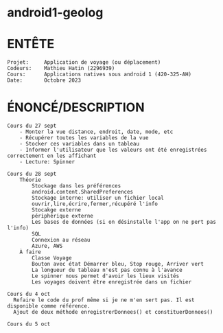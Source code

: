 # android1-geolog

# ENTÊTE

    Projet: 	Application de voyage (ou déplacement)
    Codeurs:	Mathieu Hatin (2296939)
    Cours: 		Applications natives sous android 1 (420-325-AH)
	Date:		Octobre 2023

# ÉNONCÉ/DESCRIPTION

    Cours du 27 sept
        - Monter la vue distance, endroit, date, mode, etc
        - Récupérer toutes les variables de la vue
        - Stocker ces variables dans un tableau
        - Informer l'utilisateur que les valeurs ont été enregistrées correctement en les affichant
        - Lecture: Spinner
    
    Cours du 28 sept
        Théorie
            Stockage dans les préférences
            android.content.SharedPreferences
            Stockage interne: utiliser un fichier local
            ouvrir,lire,écrire,fermer,récupéré l'info
            Stocakge externe
            périphérique externe
            Les bases de données (si on désinstalle l'app on ne pert pas l'info)
            SQL
            Connexion au réseau
            Azure, AWS
        À faire
            Classe Voyage
            Bouton avec état Démarrer bleu, Stop rouge, Arriver vert
            La longueur du tableau n'est pas connu à l'avance
            Le spinner nous permet d'avoir les lieux visités
            Les voyages doivent être enregistrée dans un fichier

    Cours du 4 oct
      Refaire le code du prof même si je ne m'en sert pas. Il est disponible comme référence.
      Ajout de deux méthode enregistrerDonnees() et constituerDonnees()

    Cours du 5 oct